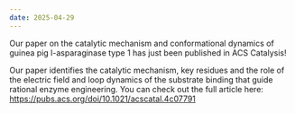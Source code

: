```yaml
---
date: 2025-04-29
---
```


Our paper on the catalytic mechanism and conformational dynamics of guinea pig l-asparaginase type 1 has just been published in ACS Catalysis!

<!--more-->

Our paper identifies the catalytic mechanism, key residues and the role of the electric field and loop dynamics of the substrate binding that guide rational enzyme engineering.
You can check out the full article here: https://pubs.acs.org/doi/10.1021/acscatal.4c07791
